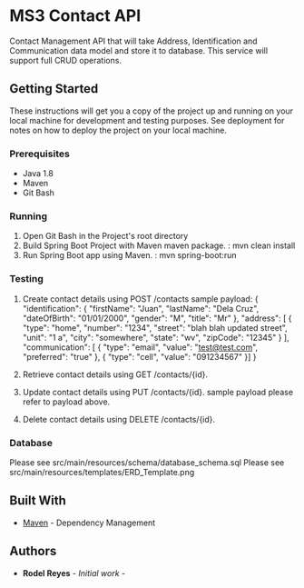 # MS3 Contact API

Contact Management API that will take Address, Identification and Communication data model and store it to database. This service will support full CRUD operations.

## Getting Started

These instructions will get you a copy of the project up and running on your local machine for development and testing purposes. See deployment for notes on how to deploy the project on your local machine.

### Prerequisites

 - Java 1.8
 - Maven
 - Git Bash


### Running

1. Open Git Bash in the Project's root directory
2. Build Spring Boot Project with Maven maven package.
		: mvn clean install
3. Run Spring Boot app using Maven.
		: mvn spring-boot:run

### Testing

1. Create contact details using POST /contacts
	sample payload:
	{
    "identification": {
        "firstName": "Juan",
        "lastName": "Dela Cruz",
        "dateOfBirth": "01/01/2000",
        "gender": "M",
        "title": "Mr"
    },
    "address": [
        {
            "type": "home",
            "number": "1234",
            "street": "blah blah updated street",
            "unit": "1 a",
            "city": "somewhere",
            "state": "wv",
            "zipCode": "12345"
        }
    ],
    "communication": [
        {
            "type": "email",
            "value": "test@test.com",
            "preferred": "true"
        },
        {
            "type": "cell",
            "value": "091234567"
        }]
	}

2. Retrieve contact details using GET /contacts/{id}. 
3. Update contact details using PUT /contacts/{id}. 
	sample payload please refer to payload above.
4. Delete contact details using DELETE /contacts/{id}.

### Database
Please see src/main/resources/schema/database_schema.sql
Please see src/main/resources/templates/ERD_Template.png


## Built With

* [Maven](https://maven.apache.org/) - Dependency Management

 
## Authors

* **Rodel Reyes** - *Initial work* - 

